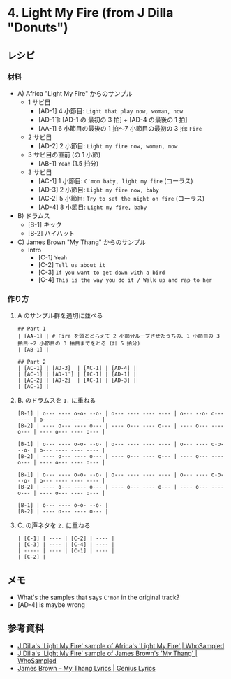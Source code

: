 # 4. Light My Fire (from J Dilla "Donuts")

## レシピ

### 材料

* A) Africa "Light My Fire" からのサンプル
    * 1 サビ目
        * [AD-1] 4 小節目: `Light that play now, woman, now`
        * [AD-1`]: [AD-1 の 最初の 3 拍] + [AD-4 の最後の 1 拍]
        * [AA-1] 6 小節目の最後の 1 拍〜7 小節目の最初の 3 拍: `Fire`
    * 2 サビ目
        * [AD-2] 2 小節目: `Light my fire now, woman, now`
    * 3 サビ目の直前 (の 1 小節)
        * [AB-1] `Yeah` (1.5 拍分)
    * 3 サビ目
        * [AC-1] 1 小節目: `C'mon baby, light my fire` (コーラス)
        * [AD-3] 2 小節目: `Light my fire now, baby`
        * [AC-2] 5 小節目: `Try to set the night on fire` (コーラス)
        * [AD-4] 8 小節目: `Light my fire, baby`
* B) ドラムス
    * [B-1] キック
    * [B-2] ハイハット
* C) James Brown "My Thang" からのサンプル
    * Intro
        * [C-1] `Yeah`
        * [C-2] `Tell us about it`
        * [C-3] `If you want to get down with a bird`
        * [C-4] `This is the way you do it / Walk up and rap to her`

### 作り方

1. A のサンプル群を適切に並べる
    ```
    ## Part 1
    | [AA-1] | # Fire を頭ととらえて 2 小節分ループさせたうちの、1 小節目の 3 拍目〜2 小節目の 3 拍目までをとる (計 5 拍分)
    | [AB-1] |
    
    ## Part 2
    | [AC-1] | [AD-3]  | [AC-1] | [AD-4] |
    | [AC-1] | [AD-1'] | [AC-1] | [AD-1] |
    | [AC-2] | [AD-2]  | [AC-1] | [AD-3] |
    | [AC-1] |
    ```
2. B. のドラムスを `1.` に重ねる
    ```
    [B-1] | o--- ---- o-o- --o- | o--- ---- ---- ---- | o--- --o- o--- ---- | o--- ---- ---- ---- |
    [B-2] | ---- o--- ---- o--- | ---- o--- ---- o--- | ---- o--- ---- o--- | ---- o--- ---- o--- |
    
    [B-1] | o--- ---- o-o- --o- | o--- ---- ---- ---- | o--- ---- o-o- --o- | o--- ---- ---- ---- |
    [B-2] | ---- o--- ---- o--- | ---- o--- ---- o--- | ---- o--- ---- o--- | ---- o--- ---- o--- |
    
    [B-1] | o--- ---- o-o- --o- | o--- ---- ---- ---- | o--- ---- o-o- --o- | o--- ---- ---- ---- |
    [B-2] | ---- o--- ---- o--- | ---- o--- ---- o--- | ---- o--- ---- o--- | ---- o--- ---- o--- |
    
    [B-1] | o--- ---- o-o- --o- |
    [B-2] | ---- o--- ---- o--- |
    ```
3. C. の声ネタを `2.` に重ねる
    ```
    | [C-1] | ---- | [C-2] | ---- |
    | [C-3] | ---- | [C-4] | ---- |
    | ----- | ---- | [C-1] | ---- |
    | [C-2] |
    ```
    
## メモ

* What's the samples that says `C'mon` in the original track?
* [AD-4] is maybe wrong
    
## 参考資料

* [J Dilla's 'Light My Fire' sample of Africa's 'Light My Fire' \| WhoSampled](https://www.whosampled.com/sample/20961/J-Dilla-Light-My-Fire-Africa-Light-My-Fire/)
* [J Dilla's 'Light My Fire' sample of James Brown's 'My Thang' \| WhoSampled](https://www.whosampled.com/sample/62984/J-Dilla-Light-My-Fire-James-Brown-My-Thang/)
* [James Brown – My Thang Lyrics \| Genius Lyrics](https://genius.com/James-brown-my-thang-lyrics)
